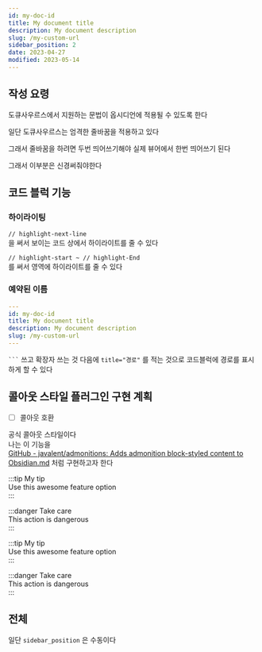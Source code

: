 ```yaml
---
id: my-doc-id
title: My document title
description: My document description
slug: /my-custom-url
sidebar_position: 2
date: 2023-04-27
modified: 2023-05-14
---
```


## 작성 요령

도큐사우르스에서 지원하는 문법이 옵시디언에 적용될 수 있도록 한다

일단 도큐사우르스는 엄격한 줄바꿈을 적용하고 있다

그래서 줄바꿈을 하려면 두번 띄어쓰기해야 실제 뷰어에서 한번 띄어쓰기 된다

그래서 이부분은 신경써줘야한다

## 코드 블럭 기능

### 하이라이팅

`// highlight-next-line`  
을 써서 보이는 코드 상에서 하이라이트를 줄 수 있다

`// highlight-start ~ // highlight-End`  
를 써서 영역에 하이라이트를 줄 수 있다

### 예약된 이름

```yaml
---
id: my-doc-id
title: My document title
description: My document description
slug: /my-custom-url
---
```

` ``` ` 쓰고 확장자 쓰는 것 다음에 `title="경로"` 를 적는 것으로 코드블럭에 경로를 표시하게 할 수 있다

## 콜아웃 스타일 플러그인 구현 계획

- [ ] 콜아웃 호환

공식 콜아웃 스타일이다  
나는 이 기능을  
[GitHub - javalent/admonitions: Adds admonition block-styled content to Obsidian.md](https://github.com/javalent/admonitions) 처럼 구현하고자 한다

:::tip My tip  
Use this awesome feature option  
:::

:::danger Take care  
This action is dangerous  
:::

:::tip My tip  
Use this awesome feature option  
:::

:::danger Take care  
This action is dangerous  
:::

## 전체

일단 `sidebar_position` 은 수동이다
